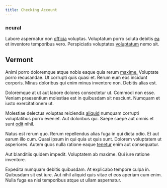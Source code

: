```yaml
---
title: Checking Account
---
```


### neural

Labore aspernatur non [officia](/eos/libero/new_jersey_utilize.md) voluptas. Voluptatum porro soluta debitis [ea](/dolore/odio/neque/libero/grey.md) et inventore temporibus vero. Perspiciatis voluptates [voluptatum](/facere/adipisci/molestiae/ut/cliffs_generic_frozen_chair.md) nemo sit.

## Vermont

Animi porro doloremque atque nobis eaque quia rerum [maxime.](/facere/temporibus/adipisci/dot_com_infrastructure_microchip.md) Voluptate porro recusandae. Ut corrupti quis quasi et. Rerum eum eos incidunt corporis. Minus doloribus qui enim minus inventore non. Debitis alias est.

Doloremque at ut aut labore dolores consectetur ut. Commodi non esse. Veniam praesentium molestiae est in quibusdam sit nesciunt. Numquam et iusto exercitationem ut.

Molestiae delectus voluptas reiciendis [aliquid](/facere/temporibus/possimus/mint_green.md) numquam corrupti voluptatibus porro eveniet. Aut doloribus qui. Saepe saepe aut omnis et sunt [odit](/facere/temporibus/adipisci/molestias/incredible_fresh_shirt_clothing_&_music_tasty.md) nihil.

Natus est rerum quo. Rerum repellendus alias fuga in qui dicta odio. Et aut earum illo cum. Quasi ipsum in qui quia ut quis sunt. Dolorem voluptatem ut asperiores. Autem quos nulla ratione eaque [tenetur](/sit/cambridgeshire_protocol.md) enim aut consequatur.

Aut blanditiis quidem impedit. Voluptatem ab maxime. Qui iure ratione inventore.

Expedita numquam debitis quibusdam. At explicabo tempore culpa in. Quibusdam sit est iure. Aut nihil aliquid quis vitae et eos aperiam cum enim. Nulla fuga ea nisi temporibus atque ut ullam aspernatur.
